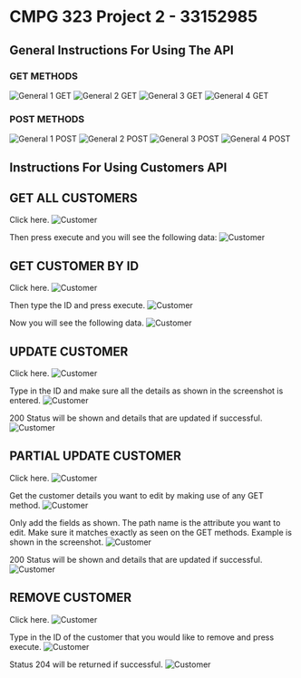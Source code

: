 # CMPG 323 Project 2 - 33152985

## General Instructions For Using The API

### GET METHODS
![General 1 GET](./EcoPowerLogistics/EcoPowerLogistics-API/Documentation/Images/General1GET.png)
![General 2 GET](./EcoPowerLogistics/EcoPowerLogistics-API/Documentation/Images/General2GET.png)
![General 3 GET](./EcoPowerLogistics/EcoPowerLogistics-API/Documentation/Images/General3GET.png)
![General 4 GET](./EcoPowerLogistics/EcoPowerLogistics-API/Documentation/Images/General4GET.png)

### POST METHODS
![General 1 POST](./EcoPowerLogistics/EcoPowerLogistics-API/Documentation/Images/General1POST.png)
![General 2 POST](./EcoPowerLogistics/EcoPowerLogistics-API/Documentation/Images/General2POST.png)
![General 3 POST](./EcoPowerLogistics/EcoPowerLogistics-API/Documentation/Images/General3POST.png)
![General 4 POST](./EcoPowerLogistics/EcoPowerLogistics-API/Documentation/Images/General4POST.png)

## Instructions For Using Customers API

## GET ALL CUSTOMERS

Click here.
![Customer](./EcoPowerLogistics/EcoPowerLogistics-API/Documentation/Images/CustomersGetAll1.png)

Then press execute and you will see the following data:
![Customer](./EcoPowerLogistics/EcoPowerLogistics-API/Documentation/Images/CustomersGetAll2.png)

## GET CUSTOMER BY ID

Click here.
![Customer](./EcoPowerLogistics/EcoPowerLogistics-API/Documentation/Images/CustomersGet1.png)

Then type the ID and press execute.
![Customer](./EcoPowerLogistics/EcoPowerLogistics-API/Documentation/Images/CustomersGet2.png)

Now you will see the following data.
![Customer](./EcoPowerLogistics/EcoPowerLogistics-API/Documentation/Images/CustomersGet3.png)

## UPDATE CUSTOMER

Click here.
![Customer](./EcoPowerLogistics/EcoPowerLogistics-API/Documentation/Images/CustomersPut1.png)

Type in the ID and make sure all the details as shown in the screenshot is entered.
![Customer](./EcoPowerLogistics/EcoPowerLogistics-API/Documentation/Images/CustomersPut2.png)

200 Status will be shown and details that are updated if successful.
![Customer](./EcoPowerLogistics/EcoPowerLogistics-API/Documentation/Images/CustomersPut3.png)

## PARTIAL UPDATE CUSTOMER

Click here.
![Customer](./EcoPowerLogistics/EcoPowerLogistics-API/Documentation/Images/CustomersPatch1.png)

Get the customer details you want to edit by making use of any GET method.
![Customer](./EcoPowerLogistics/EcoPowerLogistics-API/Documentation/Images/CustomersPatch2.png)

Only add the fields as shown.  The path name is the attribute you want to edit. Make sure it matches exactly
as seen on the GET methods. Example is shown in the screenshot.
![Customer](./EcoPowerLogistics/EcoPowerLogistics-API/Documentation/Images/CustomersPatch3.png)

200 Status will be shown and details that are updated if successful.
![Customer](./EcoPowerLogistics/EcoPowerLogistics-API/Documentation/Images/CustomersPatch4.png)

## REMOVE CUSTOMER

Click here.
![Customer](./EcoPowerLogistics/EcoPowerLogistics-API/Documentation/Images/CustomersDelete1.png)

Type in the ID of the customer that you would like to remove and press execute.
![Customer](./EcoPowerLogistics/EcoPowerLogistics-API/Documentation/Images/CustomersDelete2.png)

Status 204 will be returned if successful.
![Customer](./EcoPowerLogistics/EcoPowerLogistics-API/Documentation/Images/CustomersDelete3.png)


